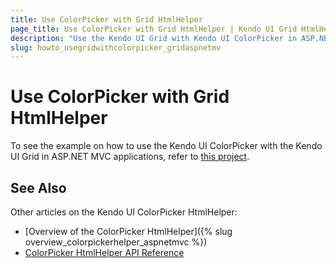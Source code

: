 ```yaml
---
title: Use ColorPicker with Grid HtmlHelper
page_title: Use ColorPicker with Grid HtmlHelper | Kendo UI Grid HtmlHelper
description: "Use the Kendo UI Grid with Kendo UI ColorPicker in ASP.NET MVC applications."
slug: howto_usegridwithcolorpicker_gridaspnetmv
---
```


# Use ColorPicker with Grid HtmlHelper

To see the example on how to use the Kendo UI ColorPicker with the Kendo UI Grid in ASP.NET MVC applications, refer to [this project](https://github.com/telerik/ui-for-aspnet-mvc-examples/tree/master/grid/grid-contains-color-picker).

## See Also

Other articles on the Kendo UI ColorPicker HtmlHelper:

* [Overview of the ColorPicker HtmlHelper]({% slug overview_colorpickerhelper_aspnetmvc %})
* [ColorPicker HtmlHelper API Reference](/api/aspnet-mvc/Kendo.Mvc.UI.Fluent/ColorPickerBuilder)

